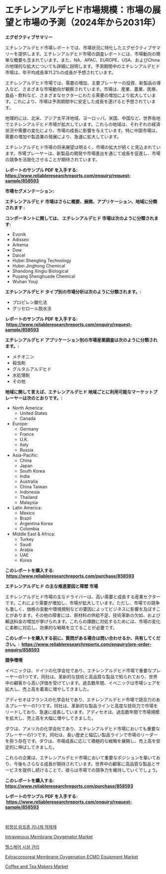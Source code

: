 <p><h1>エチレンアルデヒド市場規模：市場の展望と市場の予測（2024年から2031年）</h1></p><p><strong>エグゼクティブサマリー</strong></p>
<p><p>エチレンアルデヒド市場レポートでは、市場状況に特化したエグゼクティブサマリーを提供します。エチレンアルデヒド市場の調査レポートには、市場動向の簡単な概要も含まれています。また、NA、APAC、EUROPE、USA、およびChinaの地理的な拡大についても詳細に説明します。予測期間中のエチレンアルデヒド市場は、年平均成長率11.2%の成長が予想されています。</p><p>エチレンアルデヒド市場では、需要の増加、主要プレーヤーの投資、新製品の導入など、さまざまな市場動向が観察されています。市場は、産業、農業、医療、食品・飲料など、さまざまなセクターにわたる需要の増加により拡大しています。これにより、市場は予測期間中に安定した成長を遂げると予想されています。</p><p>地理的には、北米、アジア太平洋地域、ヨーロッパ、米国、中国など、世界各地でエチレンアルデヒド市場が拡大しています。これらの地域は、それぞれの経済状況や需要の変化により、市場の成長に影響を与えています。特に中国市場は、需要の増加や製造業の発展により、急速に拡大しています。</p><p>エチレンアルデヒド市場の将来展望は明るく、市場の拡大が続くと見込まれています。市場プレーヤーは、新製品の開発や市場進出を通じて成長を促進し、市場の競争を活発化させることが期待されています。</p></p>
<p><strong>レポートのサンプル PDF を入手する: <a href="https://www.reliableresearchreports.com/enquiry/request-sample/858593">https://www.reliableresearchreports.com/enquiry/request-sample/858593</a></strong></p>
<p><strong>市場セグメンテーション:</strong></p>
<p><strong> エチレンアルデヒド 市場はさらに概要、展開、アプリケーション、地域に分類されます :</strong></p>
<p><strong>コンポーネントに関しては、 エチレンアルデヒド 市場は次のように分類されます: &nbsp;</strong></p>
<p><ul><li>Evonik</li><li>Adisseo</li><li>Arkema</li><li>Dow</li><li>Daicel</li><li>Hubei Shengling Technology</li><li>Hubei Jinghong Chemical</li><li>Shandong Xinglu Biological</li><li>Puyang Shenghuade Chemical</li><li>Wuhan Youji</li></ul></p>
<p><strong> エチレンアルデヒド タイプ別の市場分析は次のように分類されます。:</strong></p>
<p><ul><li>プロピレン酸化法</li><li>グリセロール脱水法</li></ul></p>
<p><strong>レポートのサンプル PDF を入手する: &nbsp;<a href="https://www.reliableresearchreports.com/enquiry/request-sample/858593">https://www.reliableresearchreports.com/enquiry/request-sample/858593</a></strong></p>
<p><strong> エチレンアルデヒド アプリケーション別の市場産業調査は次のように分類されます。:</strong></p>
<p><ul><li>メチオニン</li><li>殺虫剤</li><li>グルタルアルデヒド</li><li>水処理剤</li><li>その他</li></ul></p>
<p><strong>地域に関して言えば、エチレンアルデヒド 地域ごとに利用可能なマーケットプレーヤーは次のとおりです。:</strong></p>
<p><ul>
    <li>
        North America:
        <ul>
            <li>United States</li>
            <li>Canada</li>
        </ul>
    </li>
    <li>
        Europe:
        <ul>
            <li>Germany</li>
            <li>France</li>
            <li>U.K.</li>
            <li>Italy</li>
            <li>Russia</li>
        </ul>
    </li>
    <li>
        Asia-Pacific:
        <ul>
            <li>China</li>
            <li>Japan</li>
            <li>South Korea</li>
            <li>India</li>
            <li>Australia</li>
            <li>China Taiwan</li>
            <li>Indonesia</li>
            <li>Thailand</li>
            <li>Malaysia</li>
        </ul>
    </li>
    <li>
        Latin America:
        <ul>
            <li>Mexico</li>
            <li>Brazil</li>
            <li>Argentina Korea</li>
            <li>Colombia</li>
        </ul>
    </li>
    <li>
        Middle East & Africa:
        <ul>
            <li>Turkey</li>
            <li>Saudi</li>
            <li>Arabia</li>
            <li>UAE</li>
            <li>Korea</li>
        </ul>
    </li>
    </ul></p>
<p><strong>このレポートを購入する: &nbsp;<a href="https://www.reliableresearchreports.com/purchase/858593">https://www.reliableresearchreports.com/purchase/858593</a></strong></p>
<p><strong>エチレンアルデヒド の主な推進要因と障壁 市場</strong></p>
<p><p>エチレンアルデヒド市場の主なドライバーは、高い需要と成長する産業セクターです。これにより需要が増加し、市場が拡大しています。ただし、市場での競争も激しく、価格の変動や環境規制などの要因によってビジネスに影響を及ぼすことがあります。その他の障害には、原材料の供給不足、技術革新の欠如、および輸送料金の増加が挙げられます。これらの課題に対処するためには、市場の変化に柔軟に対応し、効果的な戦略を立てることが必要です。</p></p>
<p><strong>このレポートを購入する前に、質問がある場合は問い合わせるか、共有してください。:&nbsp; <a href="https://www.reliableresearchreports.com/enquiry/pre-order-enquiry/858593">https://www.reliableresearchreports.com/enquiry/pre-order-enquiry/858593</a></strong></p>
<p><strong>競争環境</strong></p>
<p><p>イベニックは、ドイツの化学会社であり、エチレンアルデヒド市場で重要なプレーヤーの1つです。同社は、革新的な技術と高品質な製品で知られており、世界中の顧客から高い評価を受けています。過去数年間、イベニックは市場シェアを拡大し、売上高を着実に増やしてきました。</p><p>アディセオはフランスの化学会社であり、エチレンアルデヒド市場で競合力のあるプレーヤーの1つです。同社は、革新的な製品ラインと高度な技術力で市場をリードしており、急速に成長しています。アディセオは、過去数年間で市場規模を拡大し、売上高を大幅に増やしてきました。</p><p>ダウは、アメリカの化学会社であり、エチレンアルデヒド市場においても重要なプレーヤーの1つです。同社は、長い歴史と幅広い製品ラインで市場のリーダーを担う存在です。ダウは、市場成長に応じて積極的な戦略を展開し、売上高を安定的に伸ばしてきました。</p><p>これらの企業は、エチレンアルデヒド市場において重要なポジションを築いており、今後もさらなる成長が期待されています。世界中の顧客に高品質な製品とサービスを提供し続けることで、彼らは市場での競争力を維持していくでしょう。</p></p>
<p><strong>このレポートを購入する: &nbsp; <a href="https://www.reliableresearchreports.com/purchase/858593">https://www.reliableresearchreports.com/purchase/858593</a></strong></p>
<p><strong>レポートのサンプル PDF を入手する: &nbsp;<a href="https://www.reliableresearchreports.com/enquiry/request-sample/858593">https://www.reliableresearchreports.com/enquiry/request-sample/858593</a></strong><strong></strong></p>
<p>&nbsp;</p>
<p><p><a href="https://github.com/sougarounis/Market-Research-Report-List-3/blob/main/87655454449.md">퇴행성 림프종 키나제 억제제</a></p><p><a href="https://issuu.com/reportprime-2/docs/intravenous-membrane-oxygenator-market-size-2030.p">Intravenous Membrane Oxygenator Market</a></p><p><a href="https://github.com/vs2869dizt0/Market-Research-Report-List-1/blob/main/24192224450.md">헬스케어 시설 관리</a></p><p><a href="https://issuu.com/reportprime-2/docs/extracorporeal-membrane-oxygenation-ecmo-equipment">Extracorporeal Membrane Oxygenation ECMO Equipment Market</a></p><p><a href="https://github.com/kosella/Market-Research-Report-List-2/blob/main/coffee-and-tea-makers-market.md">Coffee and Tea Makers Market</a></p></p>